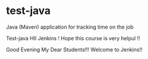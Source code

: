 # test-java
Java (Maven) application for tracking time on the job

Test-java
HII
Jenkins ! Hope this course is very helpul !!

Good Evening My Dear Students!!! Welcome to Jenkins!!
